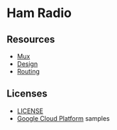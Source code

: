 # Ham Radio

## Resources

* [Mux](https://github.com/gorilla/mux)
* [Design](https://www.w3schools.com/w3css/tryw3css_templates_social.htm)
* [Routing](https://www.reddit.com/r/golang/comments/3z10p1/create_dynamic_paths_in_httphandle_with_only/cyjhgqc/)

## Licenses

* [LICENSE](LICENSE)
* [Google Cloud Platform](https://github.com/GoogleCloudPlatform/golang-samples/blob/master/LICENSE) samples
